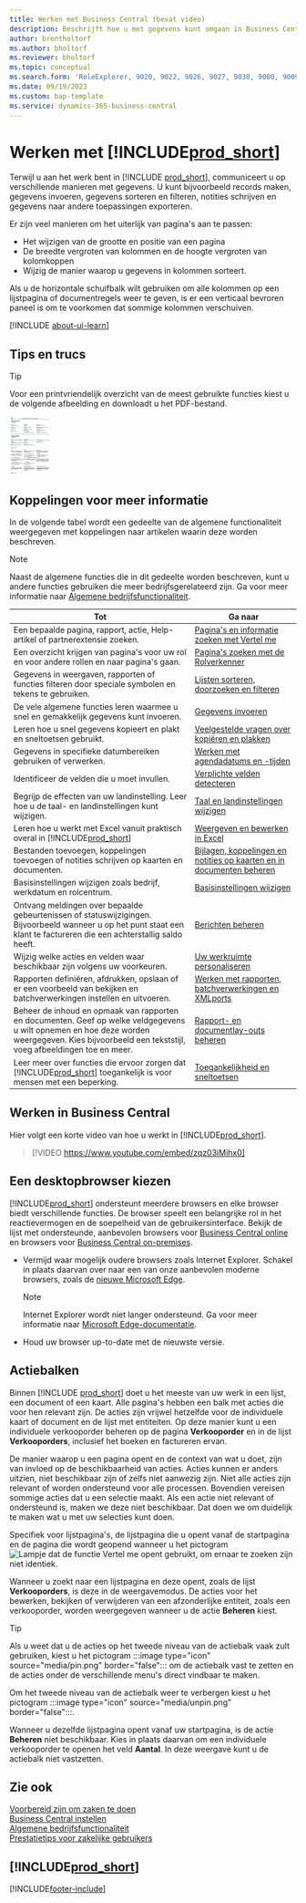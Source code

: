 ```yaml
---
title: Werken met Business Central (bevat video)
description: Beschrijft hoe u met gegevens kunt omgaan in Business Central.
author: brentholtorf
ms.author: bholtorf
ms.reviewer: bholtorf
ms.topic: conceptual
ms.search.form: 'RoleExplorer, 9020, 9022, 9026, 9027, 9030, 9000, 9009, 9004, 9005, 9024, 9006, 9007, 9010, 9016, 9017'
ms.date: 09/19/2023
ms.custom: bap-template
ms.service: dynamics-365-business-central
---
```

# <a name="work-with-"></a>Werken met [!INCLUDE[prod_short](includes/prod_short.md)]

Terwijl u aan het werk bent in [!INCLUDE [prod_short](includes/prod_short.md)], communiceert u op verschillende manieren met gegevens. U kunt bijvoorbeeld records maken, gegevens invoeren, gegevens sorteren en filteren, notities schrijven en gegevens naar andere toepassingen exporteren.

Er zijn veel manieren om het uiterlijk van pagina's aan te passen: 

* Het wijzigen van de grootte en positie van een pagina
* De breedte vergroten van kolommen en de hoogte vergroten van kolomkoppen
* Wijzig de manier waarop u gegevens in kolommen sorteert. 

Als u de horizontale schuifbalk wilt gebruiken om alle kolommen op een lijstpagina of documentregels weer te geven, is er een verticaal bevroren paneel is om te voorkomen dat sommige kolommen verschuiven.

[!INCLUDE [about-ui-learn](includes/about-ui-learn.md)]

## <a name="tips-and-tricks"></a><a name="cheatsheet"></a>Tips en trucs

> [!TIP]
> Voor een printvriendelijk overzicht van de meest gebruikte functies kiest u de volgende afbeelding en downloadt u het PDF-bestand.
>
> [ ![Pictogram voor het PDF-bestand.](media/cheat_sheet_inline.png) ](media/cheat_sheet.pdf "Pictogram dat een PDF opent")

## <a name="links-to-learn-more"></a>Koppelingen voor meer informatie

In de volgende tabel wordt een gedeelte van de algemene functionaliteit weergegeven met koppelingen naar artikelen waarin deze worden beschreven.

> [!NOTE]
> Naast de algemene functies die in dit gedeelte worden beschreven, kunt u andere functies gebruiken die meer bedrijfsgerelateerd zijn. Ga voor meer informatie naar [Algemene bedrijfsfunctionaliteit](ui-across-business-areas.md).

| Tot  | Ga naar |
| --- | --- |
|Een bepaalde pagina, rapport, actie, Help-artikel of partnerextensie zoeken. |[Pagina's en informatie zoeken met Vertel me](ui-search.md) |
|Een overzicht krijgen van pagina's voor uw rol en voor andere rollen en naar pagina's gaan.|[Pagina's zoeken met de Rolverkenner](ui-role-explorer.md)|
|Gegevens in weergaven, rapporten of functies filteren door speciale symbolen en tekens te gebruiken. |[Lijsten sorteren, doorzoeken en filteren](ui-enter-criteria-filters.md) |
|De vele algemene functies leren waarmee u snel en gemakkelijk gegevens kunt invoeren.|[Gegevens invoeren](ui-enter-data.md)|
|Leren hoe u snel gegevens kopieert en plakt en sneltoetsen gebruikt.|[Veelgestelde vragen over kopiëren en plakken](faq-copy-paste.yml)|
|Gegevens in specifieke datumbereiken gebruiken of verwerken. |[Werken met agendadatums en -tijden](ui-enter-date-ranges.md) |
|Identificeer de velden die u moet invullen. |[Verplichte velden detecteren](ui-mandatory-fields.md) |
|Begrijp de effecten van uw landinstelling. Leer hoe u de taal- en landinstellingen kunt wijzigen.|[Taal en landinstellingen wijzigen](about-locale-language.md)|
|Leren hoe u werkt met Excel vanuit praktisch overal in [!INCLUDE[prod_short](includes/prod_short.md)]|[Weergeven en bewerken in Excel](across-work-with-excel.md)|
|Bestanden toevoegen, koppelingen toevoegen of notities schrijven op kaarten en documenten.|[Bijlagen, koppelingen en notities op kaarten en in documenten beheren](ui-how-add-link-to-record.md)|
|Basisinstellingen wijzigen zoals bedrijf, werkdatum en rolcentrum. |[Basisinstellingen wijzigen](ui-change-basic-settings.md) |
|Ontvang meldingen over bepaalde gebeurtenissen of statuswijzigingen. Bijvoorbeeld wanneer u op het punt staat een klant te factureren die een achterstallig saldo heeft.|[Berichten beheren](ui-smart-notifications.md)|
|Wijzig welke acties en velden waar beschikbaar zijn volgens uw voorkeuren.|[Uw werkruimte personaliseren](ui-personalization-user.md) |
|Rapporten definiëren, afdrukken, opslaan of er een voorbeeld van bekijken en batchverwerkingen instellen en uitvoeren.|[Werken met rapporten, batchverwerkingen en XMLports](ui-work-report.md)|
|Beheer de inhoud en opmaak van rapporten en documenten. Geef op welke veldgegevens u wilt opnemen en hoe deze worden weergegeven. Kies bijvoorbeeld een tekststijl, voeg afbeeldingen toe en meer.|[Rapport- en documentlay-outs beheren](ui-manage-report-layouts.md) |
|Leer meer over functies die ervoor zorgen dat [!INCLUDE[prod_short](includes/prod_short.md)] toegankelijk is voor mensen met een beperking.|[Toegankelijkheid en sneltoetsen](ui-accessibility.md)|

## <a name="getting-around-in-business-central"></a>Werken in Business Central

Hier volgt een korte video van hoe u werkt in [!INCLUDE[prod_short](includes/prod_short.md)].

> [!VIDEO https://www.youtube.com/embed/zqz03iMihx0]

## <a name="choosing-a-desktop-browser"></a>Een desktopbrowser kiezen

[!INCLUDE[prod_short](includes/prod_short.md)] ondersteunt meerdere browsers en elke browser biedt verschillende functies. De browser speelt een belangrijke rol in het reactievermogen en de soepelheid van de gebruikersinterface. Bekijk de lijst met ondersteunde, aanbevolen browsers voor [Business Central online](./product-requirements.md) en browsers voor [Business Central on-premises](/dynamics365/business-central/dev-itpro/deployment/system-requirement-business-central-v15).

- Vermijd waar mogelijk oudere browsers zoals Internet Explorer. Schakel in plaats daarvan over naar een van onze aanbevolen moderne browsers, zoals de [nieuwe Microsoft Edge](https://www.microsoft.com/edge/).  

    > [!NOTE]
    > Internet Explorer wordt niet langer ondersteund. Ga voor meer informatie naar [Microsoft Edge-documentatie](https://support.microsoft.com/hub/4337664/microsoft-edge-help).
- Houd uw browser up-to-date met de nieuwste versie.

## <a name="action-bars"></a>Actiebalken

Binnen [!INCLUDE [prod_short](includes/prod_short.md)] doet u het meeste van uw werk in een lijst, een document of een kaart. Alle pagina's hebben een balk met acties die voor hen relevant zijn. De acties zijn vrijwel hetzelfde voor de individuele kaart of document en de lijst met entiteiten. Op deze manier kunt u een individuele verkooporder beheren op de pagina **Verkooporder** en in de lijst **Verkooporders**, inclusief het boeken en factureren ervan.  

De manier waarop u een pagina opent en de context van wat u doet, zijn van invloed op de beschikbaarheid van acties. Acties kunnen er anders uitzien, niet beschikbaar zijn of zelfs niet aanwezig zijn. Niet alle acties zijn relevant of worden ondersteund voor alle processen. Bovendien vereisen sommige acties dat u een selectie maakt. Als een actie niet relevant of ondersteund is, maken we deze niet beschikbaar. Dat doen we om duidelijk te maken wat u met uw selecties kunt doen.

Specifiek voor lijstpagina's, de lijstpagina die u opent vanaf de startpagina en de pagina die wordt geopend wanneer u het pictogram ![Lampje dat de functie Vertel me opent](media/ui-search/search_small.png "Vertel me wat u wilt doen") gebruikt, om ernaar te zoeken zijn niet identiek.  

Wanneer u zoekt naar een lijstpagina en deze opent, zoals de lijst **Verkooporders**, is deze in de weergavemodus. De acties voor het bewerken, bekijken of verwijderen van een afzonderlijke entiteit, zoals een verkooporder, worden weergegeven wanneer u de actie **Beheren** kiest.  

> [!TIP]
> Als u weet dat u de acties op het tweede niveau van de actiebalk vaak zult gebruiken, kiest u het pictogram :::image type="icon" source="media/pin.png" border="false"::: om de actiebalk vast te zetten en de acties onder de verschillende menu's direct vindbaar te maken.
>
> Om het tweede niveau van de actiebalk weer te verbergen kiest u het pictogram :::image type="icon" source="media/unpin.png" border="false":::.

Wanneer u dezelfde lijstpagina opent vanaf uw startpagina, is de actie **Beheren** niet beschikbaar. Kies in plaats daarvan om een individuele verkooporder te openen het veld **Aantal**. In deze weergave kunt u de actiebalk niet vastzetten.  

## <a name="see-also"></a>Zie ook

[Voorbereid zijn om zaken te doen](ui-get-ready-business.md)  
[Business Central instellen](setup.md)  
[Algemene bedrijfsfunctionaliteit](ui-across-business-areas.md)  
[Prestatietips voor zakelijke gebruikers](/dynamics365/business-central/dev-itpro/performance/performance-users?toc=/dynamics365/business-central/toc.json)

## [!INCLUDE[prod_short](includes/free_trial_md.md)]

[!INCLUDE[footer-include](includes/footer-banner.md)]
